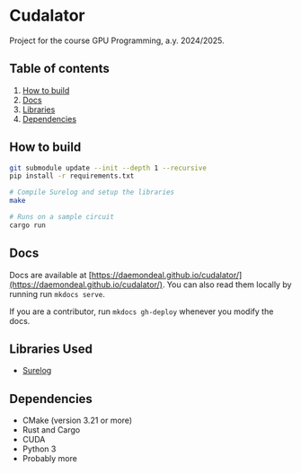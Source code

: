 # Cudalator

Project for the course GPU Programming, a.y. 2024/2025.

## Table of contents

1. [How to build](#how-to-build)
2. [Docs](#docs)
4. [Libraries](#libraries-used)
3. [Dependencies](#dependencies)


## How to build

```sh
git submodule update --init --depth 1 --recursive
pip install -r requirements.txt

# Compile Surelog and setup the libraries
make

# Runs on a sample circuit
cargo run
```

## Docs

Docs are available at [https://daemondeal.github.io/cudalator/](https://daemondeal.github.io/cudalator/). You can also read them locally by running run `mkdocs serve`.


If you are a contributor, run `mkdocs gh-deploy` whenever you modify the docs.

## Libraries Used

- [Surelog](https://github.com/chipsalliance/Surelog)


## Dependencies

- CMake (version 3.21 or more)
- Rust and Cargo 
- CUDA
- Python 3
- Probably more

